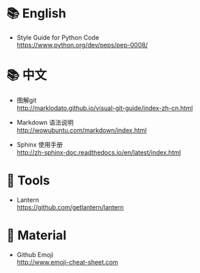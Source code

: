 :books: English 
============
- Style Guide for Python Code  
    https://www.python.org/dev/peps/pep-0008/

:books: 中文
=========
- 图解git  
    http://marklodato.github.io/visual-git-guide/index-zh-cn.html

- Markdown 语法说明  
    http://wowubuntu.com/markdown/index.html

- Sphinx 使用手册  
    http://zh-sphinx-doc.readthedocs.io/en/latest/index.html

:hammer: Tools
============
- Lantern  
    https://github.com/getlantern/lantern

:gift: Material
=======
- Github Emoji  
    http://www.emoji-cheat-sheet.com
